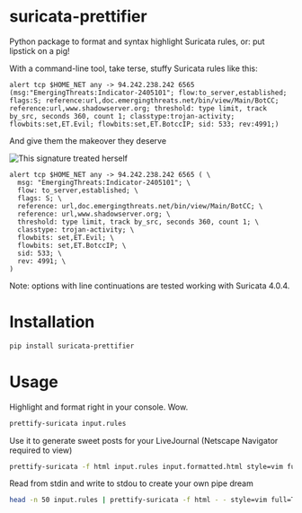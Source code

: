 # suricata-prettifier

Python package to format and syntax highlight Suricata rules, or: put lipstick on a pig!

With a command-line tool, take terse, stuffy Suricata rules like this:

```
alert tcp $HOME_NET any -> 94.242.238.242 6565 (msg:"EmergingThreats:Indicator-2405101"; flow:to_server,established; flags:S; reference:url,doc.emergingthreats.net/bin/view/Main/BotCC; reference:url,www.shadowserver.org; threshold: type limit, track by_src, seconds 360, count 1; classtype:trojan-activity; flowbits:set,ET.Evil; flowbits:set,ET.BotccIP; sid: 533; rev:4991;)
```

And give them the makeover they deserve

![This signature treated herself](https://user-images.githubusercontent.com/33840/40883915-2600beee-66d6-11e8-9e94-97b7730ebb62.png)

```
alert tcp $HOME_NET any -> 94.242.238.242 6565 ( \
  msg: "EmergingThreats:Indicator-2405101"; \
  flow: to_server,established; \
  flags: S; \
  reference: url,doc.emergingthreats.net/bin/view/Main/BotCC; \
  reference: url,www.shadowserver.org; \
  threshold: type limit, track by_src, seconds 360, count 1; \
  classtype: trojan-activity; \
  flowbits: set,ET.Evil; \
  flowbits: set,ET.BotccIP; \
  sid: 533; \
  rev: 4991; \
)
```

Note: options with line continuations are tested working with Suricata 4.0.4.


# Installation

```bash
pip install suricata-prettifier
```


# Usage

Highlight and format right in your console. Wow.

```bash
prettify-suricata input.rules
```

Use it to generate sweet posts for your LiveJournal (Netscape Navigator required to view)

```bash
prettify-suricata -f html input.rules input.formatted.html style=vim full=True 
```

Read from stdin and write to stdou to create your own pipe dream

```bash
head -n 50 input.rules | prettify-suricata -f html - - style=vim full=True | tee input.formatted.html
```
